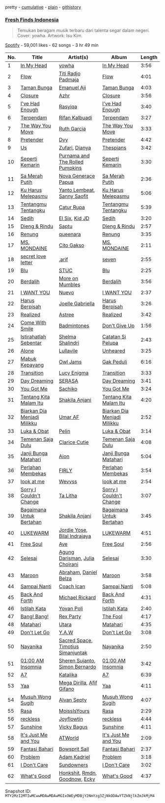 pretty - [cumulative](/playlists/cumulative/37i9dQZF1DWSGWRWu30rg7.md) - [plain](/playlists/plain/37i9dQZF1DWSGWRWu30rg7) - [githistory](https://github.githistory.xyz/mackorone/spotify-playlist-archive/blob/main/playlists/plain/37i9dQZF1DWSGWRWu30rg7)

### [Fresh Finds Indonesia](https://open.spotify.com/playlist/37i9dQZF1DWSGWRWu30rg7)

> Temukan beragam musik terbaru dari talenta segar dalam negeri\. Cover:  yowha\. Artwork: Isu Kim.

[Spotify](https://open.spotify.com/user/spotify) - 59,001 likes - 62 songs - 3 hr 49 min

| No. | Title | Artist(s) | Album | Length |
|---|---|---|---|---|
| 1 | [In My Head](https://open.spotify.com/track/3QfA95SWKVvTzbQhVKwhbC) | [yowha](https://open.spotify.com/artist/6fNC8J5n7BnYgmRXWQdb3m) | [In My Head](https://open.spotify.com/album/6okocKe5OydwCZtaWqPx83) | 3:56 |
| 2 | [Flow](https://open.spotify.com/track/4dvCZnkUjjReuZCpIzr5W0) | [Titi Radjo Padmaja](https://open.spotify.com/artist/2nt7eXwpsdbkonaYau62X1) | [Flow](https://open.spotify.com/album/2IOluFiafIoN8HlOtXzoAO) | 4:01 |
| 3 | [Taman Bunga](https://open.spotify.com/track/4aQhhMr4JCckbtDnZni6JU) | [Emanuel Aji](https://open.spotify.com/artist/5FYYQzEtcNyNpkJrSR5aeo) | [Taman Bunga](https://open.spotify.com/album/1uic5ORJAmPGkSDkM6QOMS) | 4:03 |
| 4 | [Closure](https://open.spotify.com/track/6GC5mZocCfeJ1iruWiUBd8) | [Azhr](https://open.spotify.com/artist/1XoQClD6pvwGhLXBLHQ5x3) | [Closure](https://open.spotify.com/album/30blfR9cace6jFcwnn1MIc) | 3:56 |
| 5 | [I've Had Enough](https://open.spotify.com/track/7o4iOzl3VvzGDqHzhL6duT) | [Rasyiqa](https://open.spotify.com/artist/7cBoDUBWlU3lXx8ya0WMQX) | [I've Had Enough](https://open.spotify.com/album/0rSNR3qsK3Cq2hLYUVZQtb) | 3:40 |
| 6 | [Terpendam](https://open.spotify.com/track/24ZUIQSNha4kvdOm3zK7Dk) | [Rifan Kalbuadi](https://open.spotify.com/artist/6dO5K9GKFs1yW4fHZLI3ys) | [Terpendam](https://open.spotify.com/album/6OR6Afdqdi7OCyBXlahWen) | 3:27 |
| 7 | [The Way You Move](https://open.spotify.com/track/3Ki7n1kx9fzuflkW03iRuw) | [Ruth Garcia](https://open.spotify.com/artist/3VhvDHThiOy3cUZvAR1ZKq) | [The Way You Move](https://open.spotify.com/album/6dppoapvb182OdcmaTqaNc) | 3:33 |
| 8 | [Pretender](https://open.spotify.com/track/3y4wV8KaLh3ugXP7CL5ZpZ) | [Dvy](https://open.spotify.com/artist/27mZIRyex2VVr6mmELKI1i) | [Pretender](https://open.spotify.com/album/6MftrD7nc0XCzvZ6GPT9Om) | 4:42 |
| 9 | [Us](https://open.spotify.com/track/21TEpAUuzE8akrmSUjq1mr) | [Zufari](https://open.spotify.com/artist/5L23AHOnwbJd5mwFpOxhJF), [Dianya](https://open.spotify.com/artist/3NGC4lgVGHmuygxsUevckF) | [Thespians](https://open.spotify.com/album/3nbQvAc02vePohGUaiRBHw) | 3:42 |
| 10 | [Seperti Kemarin](https://open.spotify.com/track/4n30m5qvT5Io6O4dnzq9y4) | [Purnama and The Rolled Pumpkins](https://open.spotify.com/artist/4VVoapnSi6Ctp6XGHDeyoI) | [Seperti Kemarin](https://open.spotify.com/album/7256P1b9bcN2kSaYbxjFH6) | 3:30 |
| 11 | [Sa Merah Putih](https://open.spotify.com/track/49ETn7S7hn7dYblW7ELsx9) | [Nova Generace Papua](https://open.spotify.com/artist/0guUNDkeoKmPyeJzZrD1hR) | [Sa Merah Putih](https://open.spotify.com/album/2WGPrzZRsHD3Nv9VV86i1F) | 2:36 |
| 12 | [Ku Harus Melepasmu](https://open.spotify.com/track/6SuadDL2t4I7xObgF9Z0tU) | [Yanto Lembeat](https://open.spotify.com/artist/1paUavEIIFze3GsrRV2Mce), [Sanny Saofit](https://open.spotify.com/artist/7oH3maliKKaZRZUET04Vsb) | [Ku Harus Melepasmu](https://open.spotify.com/album/5JkS4GOIuh6iUGDyOhPLXJ) | 5:06 |
| 13 | [Tentangmu Tentangku](https://open.spotify.com/track/16CpOQdPdq3RRM1lxv8HkM) | [Catur Rupa](https://open.spotify.com/artist/0fMyDnNWpyiWE5oScmGN9Z) | [Tentangmu Tentangku](https://open.spotify.com/album/6VDKvV7x1jUbtu21fBu9Q8) | 5:39 |
| 14 | [Sedih](https://open.spotify.com/track/7J2vgsF9lWmFjFZ4FcMTxZ) | [El Six](https://open.spotify.com/artist/0mszflxsQbT6tB6MBWx09D), [Kid JD](https://open.spotify.com/artist/0Ax8zT8qDMtFidjrEGUYld) | [Sedih](https://open.spotify.com/album/77Pv4lLTztBbTzBOPMduNk) | 3:20 |
| 15 | [Dieng & Rindu](https://open.spotify.com/track/7DfD5uEQErUVfS9vhS6Y6a) | [Saptu](https://open.spotify.com/artist/49oINsb4jSzxF3zz0tcmJ1) | [Dieng & Rindu](https://open.spotify.com/album/5H7jkSbDtQcucykvyF4uKh) | 2:57 |
| 16 | [Renung](https://open.spotify.com/track/1CghIAazTCOlzPMkEG8j0B) | [queenara](https://open.spotify.com/artist/0iHrFtoL9BAtOnXDHzStXL) | [Renung](https://open.spotify.com/album/4nYS1ZWHCcrAteOseyspII) | 3:35 |
| 17 | [MS\. MONDAINE](https://open.spotify.com/track/1cA5bnSvISxBHVbhCyt8pC) | [Cito Gakso](https://open.spotify.com/artist/7N3quq8Eg4bBzq3Jo53zJP) | [MS\. MONDAINE](https://open.spotify.com/album/1JMhZVHXFOSotTl0oLuQWx) | 2:11 |
| 18 | [secret love letter](https://open.spotify.com/track/2A3UUjyNysOvUcHBlsR7zI) | [.arif](https://open.spotify.com/artist/3iK1EgAXFeWShTQ5m9Ubgu) | [seven](https://open.spotify.com/album/75y6bmnbZeIkJUGIIz437j) | 2:55 |
| 19 | [Blu](https://open.spotify.com/track/1jpcYNHAvExyup6jnpxhhz) | [STUC](https://open.spotify.com/artist/2ynLCe9YLGuB7rLPxqkvaD) | [Blu](https://open.spotify.com/album/3zu9quNBU5a5nFlyZ4Unhm) | 2:25 |
| 20 | [Berdalih](https://open.spotify.com/track/7hMgJuXz6P2ZRhUgYf9zIw) | [More on Mumbles](https://open.spotify.com/artist/3w6Jz1N07G2oREu2jRqKSN) | [Berdalih](https://open.spotify.com/album/1YZl7dEGbKarCLi0WYrPTU) | 3:56 |
| 21 | [I WANT YOU](https://open.spotify.com/track/1N6FrJ9hx1otExcx9HKSVu) | [Nuevo](https://open.spotify.com/artist/7aDGa1L5Ou0G9FsCQYjSx6) | [I WANT YOU](https://open.spotify.com/album/35mwpVh1qraWVgE8uRuhIk) | 2:37 |
| 22 | [Harus Berpisah](https://open.spotify.com/track/6jeKBQzfPlE3iajv42DGfS) | [Joelle Gabriella](https://open.spotify.com/artist/76no73cyuRogXDZOnvjuOI) | [Harus Berpisah](https://open.spotify.com/album/51M1MWdqgLRdULjh4edZJU) | 3:26 |
| 23 | [Realized](https://open.spotify.com/track/1JVkelwEzKBnmzsmcuCbbF) | [Astree](https://open.spotify.com/artist/52FRVjlTVueO5UeyfsveE2) | [Realized](https://open.spotify.com/album/2ImpreYtxFpup2joC3PjeY) | 3:42 |
| 24 | [Come With Smile](https://open.spotify.com/track/3YfG1CUElUwnvWnLP8Rn2X) | [Badmintones](https://open.spotify.com/artist/3OfUULiRNYbM2ACIOpSZIN) | [Don't Give Up](https://open.spotify.com/album/46vKEiRuUgMi7Fqzur4mty) | 1:56 |
| 25 | [Istirahatlah Sebentar](https://open.spotify.com/track/1EDvg12qhjPXFwu23ZfvEA) | [Shelma Shalindri](https://open.spotify.com/artist/1ghd3yy5FoTTkJg2lZRzlb) | [Catatan Si Pelupa](https://open.spotify.com/album/4OT8YofSBGzRumUrsUFOFY) | 2:43 |
| 26 | [Alone](https://open.spotify.com/track/4U7gf0fNbXXfVxlXfRh1Ni) | [Lullavile](https://open.spotify.com/artist/3CBQkmatE0ACsh4fpea912) | [Unheared](https://open.spotify.com/album/0eTyJp4UC6B5dD7kHPSiMO) | 3:25 |
| 27 | [Mabuk Kepayang](https://open.spotify.com/track/1fA6xSjPFKtYeSZS97vbmH) | [Owl Jams](https://open.spotify.com/artist/2gQXoK61bnfAidRYA2Mx3x) | [Gak Peduli](https://open.spotify.com/album/62lFfUeJivIQjAsFTJtfxO) | 6:16 |
| 28 | [Transition](https://open.spotify.com/track/6O0tL7WGgdOPPdSm5WGwv6) | [Lucy Enigma](https://open.spotify.com/artist/42kJKRsT6JWfzZ0tMHaANH) | [Transition](https://open.spotify.com/album/7m9xUj12K4d5yPf0I8v2aR) | 3:33 |
| 29 | [Day Dreaming](https://open.spotify.com/track/5bqf7IckWeZqTEMVIFOpGx) | [SERASA](https://open.spotify.com/artist/4d1VXqC7TYNMoyaXDeVwop) | [Day Dreaming](https://open.spotify.com/album/7Dw43CN4FuYBAM4LcmUCD8) | 3:41 |
| 30 | [You Got Me](https://open.spotify.com/track/3LV5p2x6bhaIQtDadXRU8W) | [Sachiko](https://open.spotify.com/artist/6zoDcc5jPDXMtR0kpnZgAD) | [You Got Me](https://open.spotify.com/album/3SurZEU2wJ3MqvAUoaNZHN) | 3:24 |
| 31 | [Tentang Kita Malam Itu](https://open.spotify.com/track/5oYDSaoR8dNZtScveDPZ2q) | [Shakila Anjani](https://open.spotify.com/artist/0b7ktdXIZGmEH06i40rDek) | [Tentang Kita Malam Itu](https://open.spotify.com/album/6sQpF89mMBnEcew41WpLnD) | 4:20 |
| 32 | [Biarkan Dia Menjadi Milikku](https://open.spotify.com/track/46iyO4wjH8jLROBC7vQ2Zz) | [Umar AF](https://open.spotify.com/artist/1DRM0qH04PYL7HsK6g6mHu) | [Biarkan Dia Menjadi Milikku](https://open.spotify.com/album/16XyQztXAkdT2Bwb3R8sRf) | 2:52 |
| 33 | [Luka & Obat](https://open.spotify.com/track/72UnhaqutOGx9QYJB1TCwv) | [Pelin](https://open.spotify.com/artist/2K4c57tnoM6U3Oy7b5KFUB) | [Luka & Obat](https://open.spotify.com/album/2oV7ps0YIp5zBtaYVWqjvY) | 3:14 |
| 34 | [Temenan Saja Dulu](https://open.spotify.com/track/2wnGZzx3PDUiFl4XzaApBE) | [Clarice Cutie](https://open.spotify.com/artist/6gjLLPoJpJXCUudUB2WZpI) | [Temenan Saja Dulu](https://open.spotify.com/album/3BGt6KxC3iJNR8Inilz1q0) | 4:08 |
| 35 | [Janji Bunga Matahari](https://open.spotify.com/track/1ctQaJ4A4XeBBPKGB0GFCd) | [Aion](https://open.spotify.com/artist/33ctTCRs8xGBWNdtOcPtkm) | [Janji Bunga Matahari](https://open.spotify.com/album/2spZBfgIx78LibltNWM2Ft) | 5:04 |
| 36 | [Perlahan Membekas](https://open.spotify.com/track/6RI9GGFqfvF9NUytG2bzfT) | [FIRLY](https://open.spotify.com/artist/1GpzD8d5ljkqOfYUOeFSw5) | [Perlahan Membekas](https://open.spotify.com/album/0eoAJcxtdZG0CL4bDj7sPt) | 3:54 |
| 37 | [look at me](https://open.spotify.com/track/6qFhTZj7nNjCIvxkrHCDiD) | [Wevvss](https://open.spotify.com/artist/6zcbd2HfTX8pbqYqmXQkLI) | [look at me](https://open.spotify.com/album/7Cvw5WZGvP0o3BU9IVRfEC) | 2:54 |
| 38 | [Sorry I Couldn't Change](https://open.spotify.com/track/7n9LJtBgROFDlwbgbjrr1X) | [Ta Litha](https://open.spotify.com/artist/3TlOMD49qxoOlzVPfexgKK) | [Sorry I Couldn't Change](https://open.spotify.com/album/2jHMcxTMtkhgNhjIivsd6D) | 3:07 |
| 39 | [Bagaimana Untuk Bertahan](https://open.spotify.com/track/51blQd8fBtkaMlSKUtNtFo) | [Shakila Anjani](https://open.spotify.com/artist/0b7ktdXIZGmEH06i40rDek) | [Bagaimana Untuk Bertahan](https://open.spotify.com/album/7cNy7P10uYhjiqtZUG3Xa2) | 3:45 |
| 40 | [LUKEWARM](https://open.spotify.com/track/1QTof3zC0UqzCxVA9jVkbF) | [Jordie Yose](https://open.spotify.com/artist/6VywJDkajUQLLBojKT4C4L), [Bilal Indrajaya](https://open.spotify.com/artist/4OqbMdJwZnREH8Kc3pi0De) | [LUKEWARM](https://open.spotify.com/album/5SV8FQesh6Aam6JSEmDDux) | 4:51 |
| 41 | [Free Soul](https://open.spotify.com/track/0X2B2kZAz2Kuj763RMg0nO) | [Ave](https://open.spotify.com/artist/3VioBiNqhpofNauSZdJ2Rc) | [Free Soul](https://open.spotify.com/album/1AAkHnnnM4kkNLRD7nj2QR) | 2:56 |
| 42 | [Selesai](https://open.spotify.com/track/7yY5IfjDJevbPAK39qgpG3) | [Agung Darisman](https://open.spotify.com/artist/0qUOddYpffGsklCpMN7Yur), [Julia Choirani](https://open.spotify.com/artist/5a5wrvMEYChg4Fa4gTNGp0) | [Selesai](https://open.spotify.com/album/4z0cN2FjZ2zsn4L6AZHZHO) | 3:30 |
| 43 | [Maroon](https://open.spotify.com/track/3CB898LL2c4pTI1oFg79TK) | [Abraham](https://open.spotify.com/artist/4383DM860Hu5PCTjt7lIoa), [Daniel Belza](https://open.spotify.com/artist/3AWO5MwTlsVZNunPDhzFfC) | [Maroon](https://open.spotify.com/album/0YlsdSgYkRR7B0Bjn31C2h) | 3:58 |
| 44 | [Sampai Nanti](https://open.spotify.com/track/6aMb3UMfRbKPPVF5NmiT5k) | [Coach Ican](https://open.spotify.com/artist/3HE4GvG86mbwMcEHNANfWG) | [Sampai Nanti](https://open.spotify.com/album/5hHdpeuNVMJMw6yoiqbpr3) | 5:08 |
| 45 | [Back And Forth](https://open.spotify.com/track/1sz78p4O27qOct0a9tjjhN) | [Michael Rickard](https://open.spotify.com/artist/45Ci3JIPLftPkHA30hEH1b) | [Back And Forth](https://open.spotify.com/album/6b8c1v1lnKH2TsfF1WLYbA) | 4:31 |
| 46 | [Istilah Kata](https://open.spotify.com/track/2PRGQUZTT73YDKpoQEJADT) | [Yovan Poli](https://open.spotify.com/artist/2m4VDwMWiahcyfgFsN0f3r) | [Istilah Kata](https://open.spotify.com/album/2yfn26vBVmsIHeZldVr4dM) | 2:40 |
| 47 | [Bang! Bang!](https://open.spotify.com/track/6rpqcQEyCXBP8dvfE3d7fc) | [Rex Party](https://open.spotify.com/artist/1q7EViU8iTPE8VEDp0xHr6) | [The Fool](https://open.spotify.com/album/5x9KAiHIYaRR1NScJay8XV) | 4:17 |
| 48 | [Matahari](https://open.spotify.com/track/2x53jEjGQB9r2755ygcQVS) | [Utara](https://open.spotify.com/artist/60I2su0g9MXbPUNRuFS4p5) | [Matahari](https://open.spotify.com/album/3u3SZK130W8X1qudMcdTve) | 4:35 |
| 49 | [Don't Let Go](https://open.spotify.com/track/1Mjl92oGX6HjrcKYHJlrqW) | [Y.A.W](https://open.spotify.com/artist/56TdM0MqdC3okSgo6KPk96) | [Don't Let Go](https://open.spotify.com/album/0jr9uz3h3V5rgAUhQTJMQm) | 3:08 |
| 50 | [Nayanika](https://open.spotify.com/track/18Bn6hJkOjcDgxVGKgeKgU) | [Sacred Space](https://open.spotify.com/artist/2ei9shwKD16R2eybFePMek), [Timotius Simanjuntak](https://open.spotify.com/artist/5MhgJsyW9UazqvLTfXlrWA) | [Nayanika](https://open.spotify.com/album/5emHVwp7qd5Wd1zj7304zl) | 2:50 |
| 51 | [01:00 AM Insomnia](https://open.spotify.com/track/00h5i6uhqkwb7djlQnuzkt) | [Sheren Sujanto](https://open.spotify.com/artist/6xgb0N9matPPVPVLes54iU), [Simon Bernardo](https://open.spotify.com/artist/3newvTfloPOvPAzuT62VlE) | [01:00 AM Insomnia](https://open.spotify.com/album/1IBLaEMgIU7wT3RjmU0G5V) | 3:42 |
| 52 | [A7](https://open.spotify.com/track/4lB8xQiRnBSTf8qrvz4oJA) | [Katalika](https://open.spotify.com/artist/2TKI38uELoOEunAEAAHyWX) | [A7](https://open.spotify.com/album/7sYNCvKvDiTYZtfUHY9KB3) | 6:39 |
| 53 | [Yaa](https://open.spotify.com/track/1fcXb33HqNAhlGkf0P8L97) | [Mega Dirilla](https://open.spotify.com/artist/1pCid5Swj65oCaV7Fo6VAS), [Afif Gifano](https://open.spotify.com/artist/05SQLPnYPf86qqf0VwMh4q) | [Yaa](https://open.spotify.com/album/1YvSCIdEg7Tk2sba9WdKQ6) | 4:11 |
| 54 | [Musuh Wong Sugih](https://open.spotify.com/track/5BlLPmOF72VggZqWRMnmCp) | [Alvan Septy](https://open.spotify.com/artist/17mrfVWIyiGpeyJkeFmbDz) | [Musuh Wong Sugih](https://open.spotify.com/album/6c62GqLBgRr4AZ6BebpCrI) | 4:07 |
| 55 | [Rasa](https://open.spotify.com/track/27XBXZxG8hCgXWsVTqLy6b) | [MoissIsYours](https://open.spotify.com/artist/2Am7cxLqM4r5RTHkGUvfgH) | [Rasa](https://open.spotify.com/album/4Q1zDd6AYBldx6P4rNdB2m) | 2:29 |
| 56 | [reckless](https://open.spotify.com/track/2dDsUp44elw5RyfFLB6thz) | [Joyflowtin](https://open.spotify.com/artist/67KyYpbo1SxrFFTMxLQin1) | [reckless](https://open.spotify.com/album/2grtsBdwJfHKwMS5ZcZPgM) | 4:44 |
| 57 | [Sunshine](https://open.spotify.com/track/0avpvwnHLbvsZZ35vqtsGg) | [Vicky Bagus](https://open.spotify.com/artist/3JsOSN9jPdnHpmPn1cGL6F) | [Sunshine](https://open.spotify.com/album/5d86gLdWtvHfNaKumgv7iT) | 4:11 |
| 58 | [It's Just Me and You](https://open.spotify.com/track/0WBNPRecTxv06pzNEU8ujj) | [ATWorld](https://open.spotify.com/artist/28mTZQpM3WMnoBAg9Wuswn) | [It's Just Me and You](https://open.spotify.com/album/69Dm6Qu8UpdsnaCZNTrQC3) | 2:09 |
| 59 | [Fantasi Bahari](https://open.spotify.com/track/2hUL06Xo72pfGsrSXmN7DM) | [Bowsprit Sail](https://open.spotify.com/artist/77QAudmtrim5eZdATzTNBM) | [Fantasi Bahari](https://open.spotify.com/album/4O5Jtr9vKlu9rZma7RtmEq) | 2:37 |
| 60 | [Problem](https://open.spotify.com/track/1NXANCpUktMZDPh4QjFwTG) | [Adam Kadriel](https://open.spotify.com/artist/31VtqsVG2UFdBN7PSBaabo) | [Problem](https://open.spotify.com/album/1mcAq4rVCUjYUi8nL6imbC) | 3:18 |
| 61 | [I Don't Care](https://open.spotify.com/track/5E6cyHFfplhRnkmDk2nqxg) | [Sundowners](https://open.spotify.com/artist/3b3Ojt9bJt4NVB7lMUGhHv) | [I Don't Care](https://open.spotify.com/album/2QW8sMibl2APrMFFKBleui) | 3:02 |
| 62 | [What's Good](https://open.spotify.com/track/7KNniArzPrOIkVWGUwEbgW) | [Honkshit](https://open.spotify.com/artist/36XlRHxhbNR9Uqsj1uR2n1), [Rmdn](https://open.spotify.com/artist/0wcMQYLTt72Ky9373HG5ey), [Goodnow](https://open.spotify.com/artist/3jdQlql70hBPIz3qVNal3w), [Ecky](https://open.spotify.com/artist/5bVaZetdJrtquu15oAS7lI) | [What's Good](https://open.spotify.com/album/6Bhf6mTbtc2Xno34cMYo8T) | 4:37 |

Snapshot ID: `MTY2MzI2MTIwMCwwMDAwMDAwMGIxOWEyMDBjY2NmYzg3ZjNkODAwYTZkNjlkZmJkMjM4`
